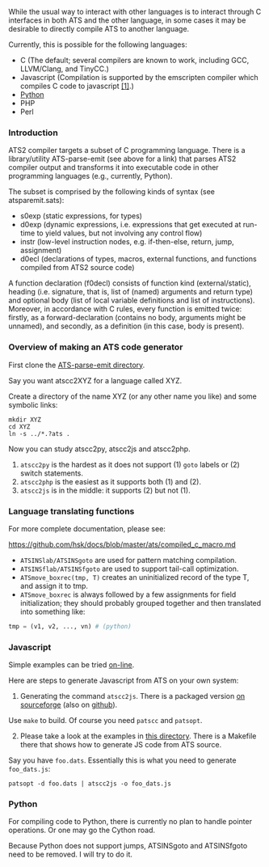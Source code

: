 While the usual way to interact with other languages is to interact through C interfaces in both ATS and the other language, in some cases it may be desirable to directly compile ATS to another language.

Currently, this is possible for the following languages:
* C (The default; several compilers are known to work, including GCC, LLVM/Clang, and TinyCC.)
* Javascript (Compilation is supported by the emscripten compiler which compiles C code to javascript [\[1\]][1].)
* [Python](https://github.com/githwxi/ATS-Postiats-contrib/tree/master/projects/MEDIUM/ATS-parse-emit/Python)
* PHP
* Perl

### Introduction

ATS2 compiler targets a subset of C programming language. There is a library/utility ATS-parse-emit (see above for a link) that parses ATS2 compiler output and transforms it into executable code in other programming languages (e.g., currently, Python).

The subset is comprised by the following kinds of syntax (see atsparemit.sats):

* s0exp (static expressions, for types)
* d0exp (dynamic expressions, i.e. expressions that get executed at run-time to yield values, but not involving any control flow)
* instr (low-level instruction nodes, e.g. if-then-else, return, jump, assignment)
* d0ecl (declarations of types, macros, external functions, and functions compiled from ATS2 source code)

A function declaration (f0decl) consists of function kind (external/static), heading (i.e. signature, that is, list of (named) arguments and return type) and optional body (list of local variable definitions and list of instructions). Moreover, in accordance with C rules, every function is emitted twice: firstly, as a forward-declaration (contains no body, arguments might be unnamed), and secondly, as a definition (in this case, body is present).

### Overview of making an ATS code generator

First clone the [ATS-parse-emit directory](https://github.com/githwxi/ATS-Postiats-contrib/tree/master/projects/MEDIUM/ATS-parse-emit).

Say you want atscc2XYZ for a language called XYZ.

Create a directory of the name XYZ (or any other name you like) and some symbolic links:

```
mkdir XYZ
cd XYZ
ln -s ../*.?ats .
```

Now you can study atscc2py, atscc2js and atscc2php.

1.  `atscc2py` is the hardest as it does not support (1) `goto` labels or (2) switch statements.
2.  `atscc2php` is the easiest as it supports both (1) and (2).
3.  `atscc2js` is in the middle: it supports (2) but not (1).

### Language translating functions

For more complete documentation, please see:

https://github.com/hsk/docs/blob/master/ats/compiled_c_macro.md

* `ATSINSlab/ATSINSgoto` are used for pattern matching compilation.
* `ATSINSflab/ATSINSfgoto` are used to support tail-call optimization.
* `ATSmove_boxrec(tmp, T)` creates an uninitialized record of the type T, and
assign it to tmp.
* `ATSmove_boxrec` is always followed by a few assignments for field initialization;
they should probably grouped together and then translated into something like:
```python
tmp = (v1, v2, ..., vn) # (python)
```

### Javascript

Simple examples can be tried [on-line](http://www.ats-lang.org/SERVER/MYCODE/Patsoptaas_serve.php?mycode=hello).

Here are steps to generate Javascript from ATS on your own system:

1. Generating the command `atscc2js`. There is a packaged version [on sourceforge](http://sourceforge.net/p/ats2-lang-contrib/code/ci/master/tree/projects/ATSCC2JS/) (also on [github](https://github.com/githwxi/ATS-Postiats-contrib/tree/master/projects/MEDIUM/ATS-parse-emit/JavaScript)).

  Use `make` to build. Of course you need `patscc` and `patsopt`.

2. Please take a look at the examples in [this directory](https://github.com/githwxi/ATS-Postiats-contrib/blob/master/projects/MEDIUM/ATS-parse-emit/JavaScript/TEST). There is a Makefile there that shows how to generate JS code from ATS source.

  Say you have `foo.dats`. Essentially this is what you need to generate `foo_dats.js`:

  ```
  patsopt -d foo.dats | atscc2js -o foo_dats.js
  ```



### Python
For compiling code to Python, there is currently no plan to handle pointer operations.
Or one may go the Cython road.

Because Python does not support jumps, ATSINSgoto and ATSINSfgoto
need to be removed. I will try to do it.



[1]: https://groups.google.com/d/msg/ats-lang-users/WVje4zG4bKA/p-XulrfBFwIJ